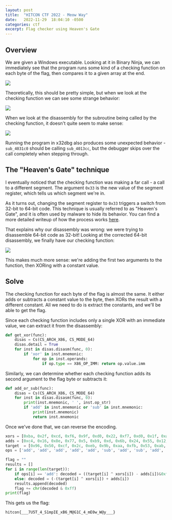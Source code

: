 ```yaml
---
layout: post
title:  "HITCON CTF 2022 - Meow Way"
date:   2022-11-29  18:04:10 -0500
categories: ctf
excerpt: Flag checker using Heaven's Gate
---
```


## Overview

We are given a Windows executable. Looking at it in Binary Ninja, we can immediately see that the program runs some kind of a checking function on each byte of the flag, then compares it to a given array at the end.

![](https://i.imgur.com/feWxnNg.png)

Theoretically, this should be pretty simple, but when we look at the checking function we can see some strange behavior:

![](https://i.imgur.com/ahVV8GT.png)

When we look at the disassembly for the subroutine being called by the checking function, it doesn't quite seem to make sense:

![](https://i.imgur.com/RMKgV2M.png)

Running the program in x32dbg also produces some unexpected behavior -  `sub_4031c0` should be calling `sub_4013cc`, but the debugger skips over the call completely when stepping through.

## The "Heaven's Gate" technique

I eventually noticed that the checking function was making a far call - a call to a different segment. The argument `0x33` is the new value of the segment register, which tells us which segment we're in.

As it turns out, changing the segment register to `0x33` triggers a switch from 32-bit to 64-bit code. This technique is usually referred to as "Heaven's Gate", and it is often used by malware to hide its behavior. You can find a more detailed writeup of how the process works [here](https://reverseengineering.stackexchange.com/questions/16200/how-to-investigate-windows-32-64bit-wow64-transition).

That explains why our disassembly was wrong: we were trying to disassemble 64-bit code as 32-bit! Looking at the corrected 64-bit disassembly, we finally have our checking function:

![](https://i.imgur.com/iH21hlH.png)

This makes much more sense: we're adding the first two arguments to the function, then XORing with a constant value.

## Solve

The checking function for each byte of the flag is almost the same. It either adds or subtracts a constant value to the byte, then XORs the result with a different constant. All we need to do is extract the constants, and we'll be able to get the flag.

Since each checking function includes only a single XOR with an immediate value, we can extract it from the disassembly:

```python
def get_xor(func):
    disas = Cs(CS_ARCH_X86, CS_MODE_64)
    disas.detail = True
    for inst in disas.disasm(func, 0):
        if 'xor' in inst.mnemonic: 
            for op in inst.operands:
                if op.type == X86_OP_IMM: return op.value.imm            
```
Similarly, we can determine whether each checking function adds its second argument to the flag byte or subtracts it:

```python
def add_or_sub(func):
    disas = Cs(CS_ARCH_X86, CS_MODE_64)
    for inst in disas.disasm(func, 0):
        print(inst.mnemonic, ' ', inst.op_str)
        if 'add' in inst.mnemonic or 'sub' in inst.mnemonic:
            print(inst.mnemonic)
            return inst.mnemonic
```

Once we've done that, we can reverse the encoding.

```python
xors = [0xba, 0x2f, 0xcd, 0xf6, 0x9f, 0xd0, 0x22, 0xf7, 0xd0, 0x1f, 0xa8, 0x3d, 0xc7, 0xa5, 0x47, 0x68, 0xd7, 0x4a, 0x96, 0x91, 0x2e, 0x19, 0xc5, 0xe3, 0x88, 0xbd, 0x4e, 0x93, 0x13, 0xf1, 0xcc, 0x47, 0xab, 0xc9, 0x48, 0x2b, 9, 0x50, 0x4f, 0xe9, 0xc0, 0x5e, 0xef, 0x8b, 0x85, 0xcb, 0x55, 0x70]
adds = [0xc4, 0x16, 0x8e, 0x77, 0x5, 0xb9, 0xd, 0x6b, 0x24, 0x55, 0x12, 0x35, 0x76, 0xe7, 0xfb, 0xa0,0xda, 0x34, 0x84, 0xb4, 0xc8, 0x9b, 0xef, 0xb4, 0xb9, 0xa, 0x57, 0x5c, 0xfe, 0xc5, 0x6a, 0x73, 0x49,0xbd, 0x11, 0xd6, 0x8f, 0x6b, 0xa, 0x97, 0xab, 0x4e, 0xed, 0xfe, 0x97, 0xf9, 0x98, 0x65]
target  = [0x96, 0x50, 0xcf, 0x2c, 0xeb, 0x9b, 0xaa, 0xfb, 0x53, 0xab, 0x73, 0xdd, 0x6c, 0x9e, 0xdb, 0xbc, 0xee, 0xab, 0x23, 0xd6, 0x16, 0xfd, 0xf1, 0xf0, 0xb9, 0x75, 0xc3, 0x28, 0xa2, 0x74, 0x7d, 0xe3, 0x27, 0xd5, 0x95, 0x5c, 0xf5, 0x76, 0x75, 0xc9, 0x8c, 0xfb, 0x42, 0x0e, 0xbd, 0x51, 0xa2, 0x98]
ops = ['add', 'add', 'add', 'add', 'add', 'sub', 'add', 'sub', 'add', 'add', 'sub', 'sub', 'add', 'add', 'sub', 'add', 'add', 'sub', 'add', 'sub', 'add', 'add', 'add', 'add', 'add', 'sub', 'add', 'add', 'sub', 'sub', 'add', 'add', 'add', 'add', 'sub', 'sub', 'add', 'sub', 'add', 'sub', 'sub', 'add', 'sub', 'sub', 'sub', 'sub', 'add', 'sub']

flag = ""
results = []
for i in range(len(target)):
    if ops[i] == 'add': decoded = ((target[i] ^ xors[i]) - adds[i])&0xff
    else: decoded = (-(target[i] ^ xors[i]) + adds[i])
    results.append(decoded)
    flag += chr(decoded & 0xff)
print(flag)
```
This gets us the flag:

```hitcon{___7U5T_4_S1mpIE_xB6_M@G1C_4_mE0w_W@y___}```
